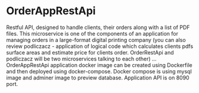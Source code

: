 # OrderAppRestApi
Restful API, designed to handle clients, their orders along with a list of PDF files. This microservice is one of the components of an application for managing orders in a large-format digital printing company (you can also review podliczacz - application of logical code which calculates clients pdfs surface areas and estimate price for clients order. OrderRestApi and podliczacz will be two microservices talking to each other)
...
OrderAppRestApi application docker image can be created using Dockerfile and then deployed using docker-compose. Docker compose is using mysql image and adminer image to preview database. Application API is on 8090 port.

